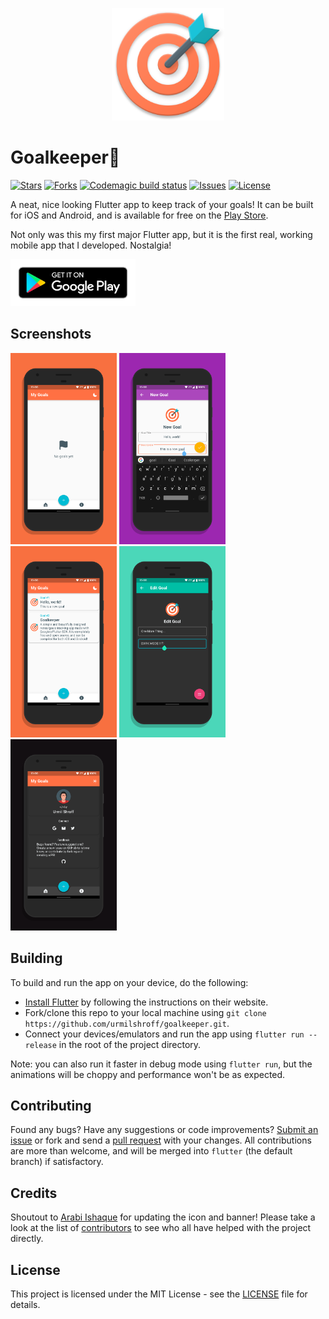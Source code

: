 <p align="center"><img height="180px" width="180px" src="./branding/art/icon.png" alt="Goalkeeper"/></p>

# Goalkeeper🎯

[![Stars](https://img.shields.io/github/stars/urmilshroff/goalkeeper.svg)](https://github.com/urmilshroff/goalkeeper/stargazers)
[![Forks](https://img.shields.io/github/forks/urmilshroff/goalkeeper.svg)](https://github.com/urmilshroff/goalkeeper/network/members)
[![Codemagic build status](https://api.codemagic.io/apps/5def9463df9d103dc7907c20/5def9463df9d103dc7907c1f/status_badge.svg)](https://codemagic.io/apps/5def9463df9d103dc7907c20/5def9463df9d103dc7907c1f/latest_build)
[![Issues](https://img.shields.io/github/issues/urmilshroff/goalkeeper.svg)](https://github.com/urmilshroff/goalkeeper/issues)
[![License](https://img.shields.io/github/license/urmilshroff/goalkeeper.svg)](https://opensource.org/licenses/MIT)

A neat, nice looking Flutter app to keep track of your goals! It can be built for iOS and Android, and is available for free on the [Play Store](https://play.google.com/store/apps/details?id=tech.urmilshroff.goalkeeper).

Not only was this my first major Flutter app, but it is the first real, working mobile app that I developed. Nostalgia!

[<img height="75" width="200" src="./branding/other/google-play-badge.png" alt="Play Store"/>](https://play.google.com/store/apps/details?id=tech.urmilshroff.goalkeeper)

## Screenshots

<p><img height="306px" width="170px" src="./branding/screener/pixel-xl/screener_1560163016434.png" alt="Goalkeeper"/> <img height="306px" width="170px" src="./branding/screener/pixel-xl/screener_1560163107452.png" alt="Goalkeeper"/> <img height="306px" width="170px" src="./branding/screener/pixel-xl/screener_1560163212026.png" alt="Goalkeeper"/> <img height="306px" width="170px" src="./branding/screener/pixel-xl/screener_1560163281167.png" alt="Goalkeeper"/> <img height="306px" width="170px" src="./branding/screener/pixel-xl/screener_1560163366785.png" alt="Goalkeeper"/></p>

## Building

To build and run the app on your device, do the following:

-   [Install Flutter](https://flutter.dev/docs/get-started/install/) by following the instructions on their website.
-   Fork/clone this repo to your local machine using `git clone https://github.com/urmilshroff/goalkeeper.git`.
-   Connect your devices/emulators and run the app using `flutter run --release` in the root of the project directory.

Note: you can also run it faster in debug mode using `flutter run`, but the animations will be choppy and performance won't be as expected.

## Contributing

Found any bugs? Have any suggestions or code improvements? [Submit an issue](https://github.com/urmilshroff/goalkeeper/issues) or fork and send a [pull request](https://github.com/urmilshroff/goalkeeper/pulls) with your changes. All contributions are more than welcome, and will be merged into `flutter` (the default branch) if satisfactory.

## Credits

Shoutout to [Arabi Ishaque](https://dribbble.com/Arabi) for updating the icon and banner! Please take a look at the list of [contributors](https://github.com/urmilshroff/goalkeeper/graphs/contributors) to see who all have helped with the project directly.

## License

This project is licensed under the MIT License - see the [LICENSE](LICENSE) file for details.
